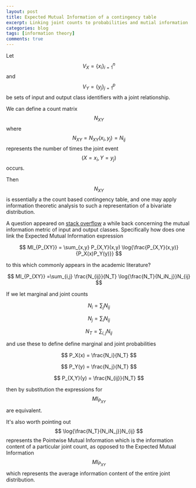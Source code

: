```yaml
---
layout: post
title: Expected Mutual Information of a contingency table
excerpt: Linking joint counts to probabilities and mutial information
categories: blog
tags: [information theory]
comments: true
---
```


Let $$V_X=\{x_i\}_{i=1}^n$$ and $$V_Y=\{y_j\}_{j=1}^p$$ be sets of input and output class identifiers with a joint relationship.  

We can define a count matrix $$N_{XY}$$ where $$N_{XY}=N_{XY}(x_i,y_j)=N_{ij}$$ represents the number of times the joint event $$(X=x_i, Y=y_j)$$ occurs.

Then $$N_{XY}$$ is essentially a the count based contingency table, and one may apply information theoretic analysis to such a representation of a bivariate distribution.

A question appeared on [stack overflow](http://math.stackexchange.com/questions/438078/mutual-information-for-clustering) a while back concerning the mutual information metric of input and output classes.  Specifically how does one link the Expected Mutual Information expression

$$
MI_{P_{XY}} = \sum_{x,y} P_{X,Y}(x,y) \log{\frac{P_{X,Y}(x,y)}{P_X(x)P_Y(y)}}
$$

to this which commonly appears in the academic literature?

$$
MI_{P_{XY}} =\sum_{i,j} \frac{N_{ij}}{N_T} \log{\frac{N_T}{N_iN_j}}N_{ij}
$$

If we let marginal and joint counts

$$
N_i=\sum_{j}N_{ij}
$$
 
$$
N_j=\sum_{i}N_{ij}
$$

$$
N_T=\sum_{i,j}N_{ij}
$$
 
 
and use these to define define marginal and joint probabilities 

$$
P_X(x) = \frac{N_i}{N_T}
$$

$$
P_Y(y) = \frac{N_j}{N_T}
$$

$$
P_{X,Y}(y) = \frac{N_{ij}}{N_T}
$$

then by substitution the expressions for $$MI_{P_{XY}}$$ are equivalent.

It's also worth pointing out $$ \log{\frac{N_T}{N_iN_j}}N_{ij} $$ represents the Pointwise Mutual Information which is the information content of a particular joint count, as opposed to the  Expected Mutual Information $$MI_{P_{XY}}$$ which represents the average information content of the entire joint distribution.

